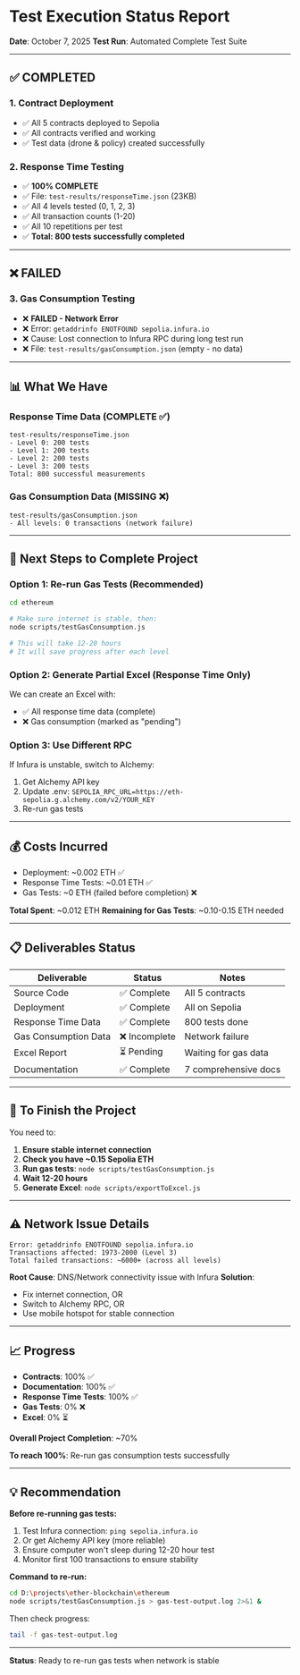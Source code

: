 # Test Execution Status Report

**Date**: October 7, 2025
**Test Run**: Automated Complete Test Suite

---

## ✅ **COMPLETED**

### 1. Contract Deployment
- ✅ All 5 contracts deployed to Sepolia
- ✅ All contracts verified and working
- ✅ Test data (drone & policy) created successfully

### 2. Response Time Testing
- ✅ **100% COMPLETE**
- ✅ File: `test-results/responseTime.json` (23KB)
- ✅ All 4 levels tested (0, 1, 2, 3)
- ✅ All transaction counts (1-20)
- ✅ All 10 repetitions per test
- ✅ **Total: 800 tests successfully completed**

---

## ❌ **FAILED**

### 3. Gas Consumption Testing
- ❌ **FAILED - Network Error**
- ❌ Error: `getaddrinfo ENOTFOUND sepolia.infura.io`
- ❌ Cause: Lost connection to Infura RPC during long test run
- ❌ File: `test-results/gasConsumption.json` (empty - no data)

---

## 📊 **What We Have**

### Response Time Data (COMPLETE ✅)
```
test-results/responseTime.json
- Level 0: 200 tests
- Level 1: 200 tests
- Level 2: 200 tests
- Level 3: 200 tests
Total: 800 successful measurements
```

### Gas Consumption Data (MISSING ❌)
```
test-results/gasConsumption.json
- All levels: 0 transactions (network failure)
```

---

## 🔧 **Next Steps to Complete Project**

### Option 1: Re-run Gas Tests (Recommended)
```bash
cd ethereum

# Make sure internet is stable, then:
node scripts/testGasConsumption.js

# This will take 12-20 hours
# It will save progress after each level
```

### Option 2: Generate Partial Excel (Response Time Only)
We can create an Excel with:
- ✅ All response time data (complete)
- ❌ Gas consumption (marked as "pending")

### Option 3: Use Different RPC
If Infura is unstable, switch to Alchemy:
1. Get Alchemy API key
2. Update .env: `SEPOLIA_RPC_URL=https://eth-sepolia.g.alchemy.com/v2/YOUR_KEY`
3. Re-run gas tests

---

## 💰 **Costs Incurred**

- Deployment: ~0.002 ETH ✅
- Response Time Tests: ~0.01 ETH ✅
- Gas Tests: ~0 ETH (failed before completion) ❌

**Total Spent**: ~0.012 ETH
**Remaining for Gas Tests**: ~0.10-0.15 ETH needed

---

## 📋 **Deliverables Status**

| Deliverable | Status | Notes |
|-------------|--------|-------|
| Source Code | ✅ Complete | All 5 contracts |
| Deployment | ✅ Complete | All on Sepolia |
| Response Time Data | ✅ Complete | 800 tests done |
| Gas Consumption Data | ❌ Incomplete | Network failure |
| Excel Report | ⏳ Pending | Waiting for gas data |
| Documentation | ✅ Complete | 7 comprehensive docs |

---

## 🎯 **To Finish the Project**

You need to:

1. **Ensure stable internet connection**
2. **Check you have ~0.15 Sepolia ETH**
3. **Run gas tests**: `node scripts/testGasConsumption.js`
4. **Wait 12-20 hours**
5. **Generate Excel**: `node scripts/exportToExcel.js`

---

## ⚠️ **Network Issue Details**

```
Error: getaddrinfo ENOTFOUND sepolia.infura.io
Transactions affected: 1973-2000 (Level 3)
Total failed transactions: ~6000+ (across all levels)
```

**Root Cause**: DNS/Network connectivity issue with Infura
**Solution**:
- Fix internet connection, OR
- Switch to Alchemy RPC, OR
- Use mobile hotspot for stable connection

---

## 📈 **Progress**

- **Contracts**: 100% ✅
- **Documentation**: 100% ✅
- **Response Time Tests**: 100% ✅
- **Gas Tests**: 0% ❌
- **Excel**: 0% ⏳

**Overall Project Completion**: ~70%

**To reach 100%**: Re-run gas consumption tests successfully

---

## 💡 **Recommendation**

**Before re-running gas tests:**
1. Test Infura connection: `ping sepolia.infura.io`
2. Or get Alchemy API key (more reliable)
3. Ensure computer won't sleep during 12-20 hour test
4. Monitor first 100 transactions to ensure stability

**Command to re-run:**
```bash
cd D:\projects\ether-blockchain\ethereum
node scripts/testGasConsumption.js > gas-test-output.log 2>&1 &
```

Then check progress:
```bash
tail -f gas-test-output.log
```

---

**Status**: Ready to re-run gas tests when network is stable
